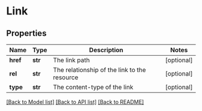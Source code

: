 # Link

## Properties
Name | Type | Description | Notes
------------ | ------------- | ------------- | -------------
**href** | **str** | The link path | [optional] 
**rel** | **str** | The relationship of the link to the resource | [optional] 
**type** | **str** | The content-type of the link | [optional] 

[[Back to Model list]](../README.md#documentation-for-models) [[Back to API list]](../README.md#documentation-for-api-endpoints) [[Back to README]](../README.md)


